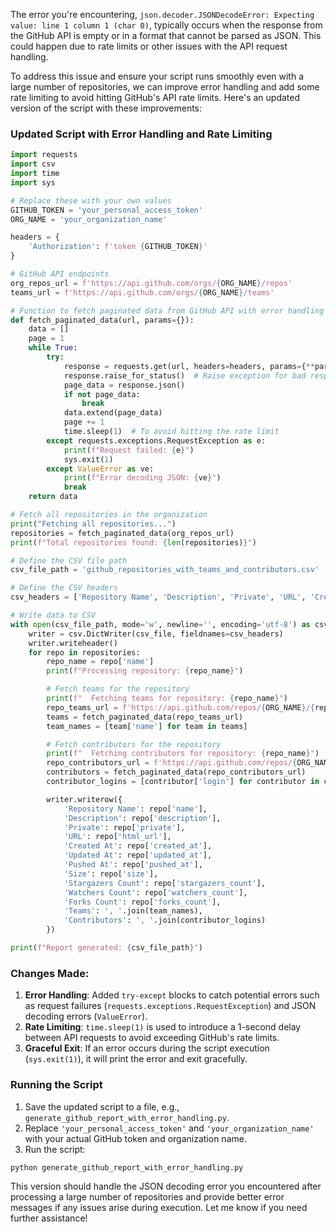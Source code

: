 The error you're encountering, `json.decoder.JSONDecodeError: Expecting value: line 1 column 1 (char 0)`, typically occurs when the response from the GitHub API is empty or in a format that cannot be parsed as JSON. This could happen due to rate limits or other issues with the API request handling.

To address this issue and ensure your script runs smoothly even with a large number of repositories, we can improve error handling and add some rate limiting to avoid hitting GitHub's API rate limits. Here's an updated version of the script with these improvements:

### Updated Script with Error Handling and Rate Limiting

```python
import requests
import csv
import time
import sys

# Replace these with your own values
GITHUB_TOKEN = 'your_personal_access_token'
ORG_NAME = 'your_organization_name'

headers = {
    'Authorization': f'token {GITHUB_TOKEN}'
}

# GitHub API endpoints
org_repos_url = f'https://api.github.com/orgs/{ORG_NAME}/repos'
teams_url = f'https://api.github.com/orgs/{ORG_NAME}/teams'

# Function to fetch paginated data from GitHub API with error handling and rate limiting
def fetch_paginated_data(url, params={}):
    data = []
    page = 1
    while True:
        try:
            response = requests.get(url, headers=headers, params={**params, 'per_page': 100, 'page': page})
            response.raise_for_status()  # Raise exception for bad responses (4xx or 5xx)
            page_data = response.json()
            if not page_data:
                break
            data.extend(page_data)
            page += 1
            time.sleep(1)  # To avoid hitting the rate limit
        except requests.exceptions.RequestException as e:
            print(f"Request failed: {e}")
            sys.exit(1)
        except ValueError as ve:
            print(f"Error decoding JSON: {ve}")
            break
    return data

# Fetch all repositories in the organization
print("Fetching all repositories...")
repositories = fetch_paginated_data(org_repos_url)
print(f"Total repositories found: {len(repositories)}")

# Define the CSV file path
csv_file_path = 'github_repositories_with_teams_and_contributors.csv'

# Define the CSV headers
csv_headers = ['Repository Name', 'Description', 'Private', 'URL', 'Created At', 'Updated At', 'Pushed At', 'Size', 'Stargazers Count', 'Watchers Count', 'Forks Count', 'Teams', 'Contributors']

# Write data to CSV
with open(csv_file_path, mode='w', newline='', encoding='utf-8') as csv_file:
    writer = csv.DictWriter(csv_file, fieldnames=csv_headers)
    writer.writeheader()
    for repo in repositories:
        repo_name = repo['name']
        print(f"Processing repository: {repo_name}")

        # Fetch teams for the repository
        print(f"  Fetching teams for repository: {repo_name}")
        repo_teams_url = f'https://api.github.com/repos/{ORG_NAME}/{repo_name}/teams'
        teams = fetch_paginated_data(repo_teams_url)
        team_names = [team['name'] for team in teams]

        # Fetch contributors for the repository
        print(f"  Fetching contributors for repository: {repo_name}")
        repo_contributors_url = f'https://api.github.com/repos/{ORG_NAME}/{repo_name}/contributors'
        contributors = fetch_paginated_data(repo_contributors_url)
        contributor_logins = [contributor['login'] for contributor in contributors]

        writer.writerow({
            'Repository Name': repo['name'],
            'Description': repo['description'],
            'Private': repo['private'],
            'URL': repo['html_url'],
            'Created At': repo['created_at'],
            'Updated At': repo['updated_at'],
            'Pushed At': repo['pushed_at'],
            'Size': repo['size'],
            'Stargazers Count': repo['stargazers_count'],
            'Watchers Count': repo['watchers_count'],
            'Forks Count': repo['forks_count'],
            'Teams': ', '.join(team_names),
            'Contributors': ', '.join(contributor_logins)
        })

print(f"Report generated: {csv_file_path}")
```

### Changes Made:

1. **Error Handling**: Added `try-except` blocks to catch potential errors such as request failures (`requests.exceptions.RequestException`) and JSON decoding errors (`ValueError`).
2. **Rate Limiting**: `time.sleep(1)` is used to introduce a 1-second delay between API requests to avoid exceeding GitHub's rate limits.
3. **Graceful Exit**: If an error occurs during the script execution (`sys.exit(1)`), it will print the error and exit gracefully.

### Running the Script

1. Save the updated script to a file, e.g., `generate_github_report_with_error_handling.py`.
2. Replace `'your_personal_access_token'` and `'your_organization_name'` with your actual GitHub token and organization name.
3. Run the script:

```sh
python generate_github_report_with_error_handling.py
```

This version should handle the JSON decoding error you encountered after processing a large number of repositories and provide better error messages if any issues arise during execution. Let me know if you need further assistance!
